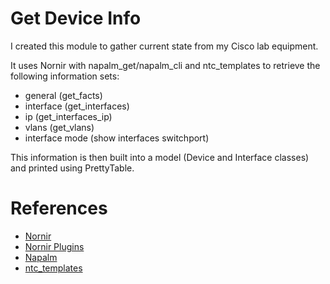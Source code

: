 # Get Device Info
I created this module to gather current state from my Cisco lab equipment.

It uses Nornir with napalm_get/napalm_cli and ntc_templates to retrieve the following information sets:
* general (get_facts)
* interface (get_interfaces)
* ip (get_interfaces_ip)
* vlans (get_vlans)
* interface mode (show interfaces switchport)

This information is then built into a model (Device and Interface classes) and printed using PrettyTable.

# References
* [Nornir](https://nornir.readthedocs.io/en/latest/)
* [Nornir Plugins](https://github.com/nornir-automation/nornir_napalm)
* [Napalm](https://napalm.readthedocs.io/en/latest/support/index.html#getters-support-matrix)
* [ntc_templates](https://github.com/networktocode/ntc-templates)
